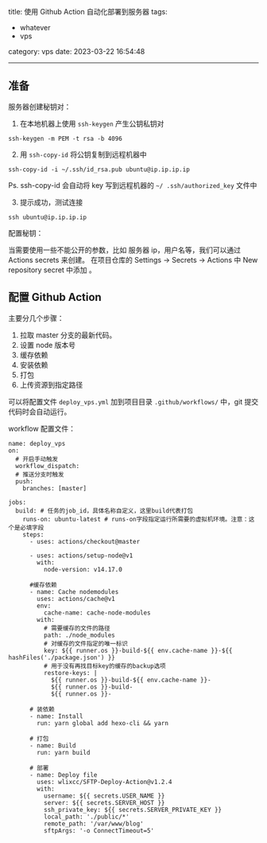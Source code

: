 title: 使用 Github Action 自动化部署到服务器
tags:

- whatever
- vps

category: vps
date: 2023-03-22 16:54:48

---

## 准备

服务器创建秘钥对：

1. 在本地机器上使用 `ssh-keygen` 产生公钥私钥对

```
ssh-keygen -m PEM -t rsa -b 4096
```

2. 用 `ssh-copy-id` 将公钥复制到远程机器中

```
ssh-copy-id -i ~/.ssh/id_rsa.pub ubuntu@ip.ip.ip.ip
```

Ps. ssh-copy-id 会自动将 key 写到远程机器的 `~/ .ssh/authorized_key` 文件中

3. 提示成功，测试连接

```
ssh ubuntu@ip.ip.ip.ip
```

配置秘钥：

当需要使用一些不能公开的参数，比如 服务器 ip，用户名等，我们可以通过 Actions secrets 来创建。
在项目仓库的 Settings -> Secrets -> Actions 中 New repository secret 中添加 。

## 配置 Github Action

主要分几个步骤：

1. 拉取 master 分支的最新代码。
1. 设置 node 版本号
1. 缓存依赖
1. 安装依赖
1. 打包
1. 上传资源到指定路径

可以将配置文件 `deploy_vps.yml` 加到项目目录 `.github/workflows/` 中，git 提交代码时会自动运行。

workflow 配置文件：

```
name: deploy_vps
on:
  # 开启手动触发
  workflow_dispatch:
  # 推送分支时触发
  push:
    branches: [master]

jobs:
  build: # 任务的job_id，具体名称自定义，这里build代表打包
    runs-on: ubuntu-latest # runs-on字段指定运行所需要的虚拟机环境。注意：这个是必填字段
    steps:
      - uses: actions/checkout@master

      - uses: actions/setup-node@v1
        with:
          node-version: v14.17.0

      #缓存依赖
      - name: Cache nodemodules
        uses: actions/cache@v1
        env:
          cache-name: cache-node-modules
        with:
          # 需要缓存的文件的路径
          path: ./node_modules
          # 对缓存的文件指定的唯一标识
          key: ${{ runner.os }}-build-${{ env.cache-name }}-${{ hashFiles('./package.json') }}
          # 用于没有再找目标key的缓存的backup选项
          restore-keys: |
            ${{ runner.os }}-build-${{ env.cache-name }}-
            ${{ runner.os }}-build-
            ${{ runner.os }}-

      # 装依赖
      - name: Install
        run: yarn global add hexo-cli && yarn

      # 打包
      - name: Build
        run: yarn build

      # 部署
      - name: Deploy file
        uses: wlixcc/SFTP-Deploy-Action@v1.2.4
        with:
          username: ${{ secrets.USER_NAME }}
          server: ${{ secrets.SERVER_HOST }}
          ssh_private_key: ${{ secrets.SERVER_PRIVATE_KEY }}
          local_path: './public/*'
          remote_path: '/var/www/blog'
          sftpArgs: '-o ConnectTimeout=5'

```
